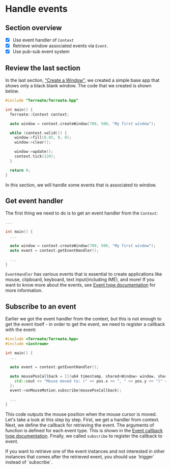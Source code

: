 # Handle events
## Section overview
- [x] Use event handler of `Context`
- [x] Retrieve window associated events via `Event`.
- [x] Use pub-sub event system

## Review the last section
In the last section, ["Create a Window"](./window.md), we created a simple base app that shows only a black blank window. The code that we created is shown below. 
```cpp
#include "Terreate/Terreate.hpp"

int main() {
  Terreate::Context context;

  auto window = context.createWindow(700, 500, "My first window");

  while (context.valid()) {
    window->fill(0.85, 0, 0);
    window->clear();

    window->update();
    context.tick(120);
  }

  return 0;
}
```
In this section, we will handle some events that is associated to window. 

## Get event handler
The first thing we need to do is to get an event handler from the `Context`:
```cpp
...

int main() {
  ...

  auto window = context.createWindow(700, 500, "My first window");
  auto event = context.getEventHandler();

  ...
}
```
`EventHandler` has various events that is essential to create applications like mouse, clipboard, keyboard, text input(including IME), and more! If you want to know more about the events, see [Event type documentation](../../docs/event/type.md) for more information.

## Subscribe to an event
Earlier we got the event handler from the context, but this is not enough to get the event itself - in order to get the event, we need to register a callback with the event:
```cpp
#include <Terreate/Terreate.hpp>
#include <iostream>

int main() {
  ...

  auto event = context.getEventHandler();

  auto mousePosCallback = [](u64 timestamp, shared<Window> window, shared<Mouse> mouse, vec2 const &pos, vec2 const &rel) {
    std::cout << "Mouse moved to: (" << pos.x << ", " << pos.y << ")" << std::endl;
  };
  event->onMouseMotion.subscribe(mousePosCallback);

  ...
}
```
This code outputs the mouse position when the mouse cursor is moved. Let's take a look at this step by step. First, we get a handler from context. Next, we define the callback for retrieving the event. The arguments of function is defined for each event type. This is shown in the [Event callback type documentation](../../docs/event/callback.md).
Finally, we called `subscribe` to register the callback to event.

<div class="warning">
If you want to retrieve one of the event instances and not interested in other instances that comes after the retrieved event, you should use `trigger` instead of `subscribe`.
</div>
